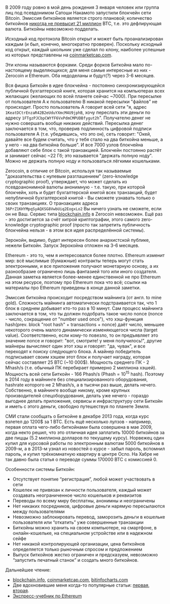 В 2009 году ровно в мой день рождения 3 января человек или группа лиц под псевдонимом Сатоши Накамото запустили блокчейн сети Bitcoin. Эмиссия биткойнов является строго плановой; количество биткойнов [никогда не превысит 21 миллион](https://en.bitcoin.it/wiki/Controlled_supply#Projected_Bitcoins_Short_Term) BTC, т.е. это дефлирующая валюта. Биткойны невозможно подделать.

Исходный код протокола Bitcoin открыт и может быть проанализирован каждым (и был, конечно, многократно проверен). Поскольку исходный код открыт, каждый школьник уже сделал по клону, наиболее успешные из которых представлены на [coinmarketcap.com](http://coinmarketcap.com/).

Эти клоны называются форками. Среди форков Биткойна мало по-настоящему выделяющихся; для меня самые интересные из них - Zerocoin и Ethereum. Оба недоделаны и будут(?) через 3-6 месяцев.

Вся фишка Биткойн в идее блокчейна - постоянно синхронизирующейся публичной бухгалтерской книге, которая хранится на компьютерах всех желающих (желающих по всей планете сейчас ~7000). При пересылке от пользователя А к пользователю В никакой пересылки "файлов" не происходит. Просто пользователь А говорит всей сети "я, адрес `1KeatDCtrEnzaR42B2eUduYXmcM4U9jphB`, хочу переслать эти деньги по адресу `1FTgzPJCbpCWYfF6VxPdmCMPUDBfygut2h`". Получателю денег не нужно совершать вообще никаких действий. Пересылка денег заключается в том, что, проверив подлинность цифровой подписи пользователя А (т.е. убедившись, что это он), сеть говорит: "Окей, давайте все будем считать, что у тебя стало на два биткойна меньше, а у него - на два биткойна больше". И все 7000 узлов блокчейна добавляют себе блок с такой транзакцией. Блокчейн постоянно растёт и занимает сейчас ~22 Гб; это называется "держать полную ноду". Можно не держать полную ноду и пользоваться лёгкими кошельками.

Zerocoin, в отличие от Bitcoin, используя так называемые "доказательства с нулевым разглашением" (zero-knowledge cryptographic proof), утверждает, что может сделать из псевдоанонимной валюты анонимную - т.е. такую, при которой блокчейн, хоть и будет бухгалтерской книгой всех транзакций, будет непубличной бухгалтерской книгой - Вы сможете узнавать только о своих транзакциях. О транзакциях адреса `36PrZ1KHYMpqSyAQXSG8VwbUiq2EogxLo2` Вы ничего узнать не сможете, если он не Ваш. Сервис типа [blockchain.info](http://blockchain.info/) в Zerocoin невозможен. Ещё раз - это достигается за счёт хитрой криптографии, этого самого zero-knowledge cryptographic proof (просто так запретить публичность блокчейна нельзя - в этом вся идея распределённой системы).

Зерокойн, видимо, будет интересен более анархистской публике, нежели Биткойн. Запуск Зерокойна отложен на 3-6 месяцев.

Ethereum - это то, чем я интересовался более плотно. Ethereum изменит мир: всё мыслимые (бумажные) контракты теперь могут стать электронными, и все приложения получают монетарную основу, а их разнообразие ограничено лишь фантазией того или иного создателя. Данная заметка является более-менее единственной не про Ethereum на этом ресурсе, поэтому про Ethereum пока что всё; ссылки на материалы про Ethereum приведены в конце данной заметки.

Эмиссия биткойна происходит посредством майнинга (от англ. to mine gold). Сложность майнинга автоматически подстраивается так, что 1 блок в среднем добывает кто-то раз в 10 минут. Сам процесс майнинга заключается в том, что ты должен подобрать такое число nonce (nonce - число, сокращение от "number used once"), что хэш-функция hash(prev. block "root hash" + transactions + nonce) даёт число, меньшее некоторого очень малого динамически изменяющегося числа (target value). Соответственно, если кому-то повезло, то он предъявляет это значение nonce и говорит: "вот, смотрите! у меня получилось!", другие майнеры вычисляют один этот хэш и говорят: "да, чувак", и все переходят к поиску следующего блока. А майнер победитель подписывает своим хэшем этот блок и получает награду, которая сейчас составляет 25 BTC (~10 000$). Мощность среднего ПК - 2 Mhash/s (т.е. обычный ПК перебирает примерно 2 миллиона хэшей). Мощность всей сети Биткойн - 166 Phash/s (Phash = 10<sup>15</sup> hash). Поэтому в 2014 году в майнинге без специализированного оборудования, hashrate которого не 2 Mhash/s, а в тысячи раз выше, делать нечего. Собственно, в майнинге вообще никому, кроме крупных производителей спецоборудования, делать уже нечего - гораздо выгоднее делать приложения, сервисы и инфраструктуру сети Биткойн и иметь с этого деньги, свободно путешествуя по планете Земля.

СМИ стали сообщать о Биткойне в декабре 2013 года, когда курс взлетел до 1200$ за 1 BTC. Есть ещё несколько лулзов - например, первая оплата чего-либо биткойнами была совершена в мае 2009, когда некто решил, что это отличная идея заплатить 10000 биткойнов за две пиццы (5.2 миллиона долларов по текущему курсу). Норвежец один купил для курсовой работы по электронным валютам 5000 биткойнов в 2009-м, а в 2013-м узнал из новостей о курсе - забыл пароль, вспомнил пароль, и купил трёхкомнатную квартиру в центре Осло. На Хабре не так давно была статья о переводе суммы 170000 BTC с комиссией 0.

Особенности системы Биткойн:

- Отсутствует понятие “регистрация”, любой может участвовать в сети
- Кошелек не привязан к личности пользователя, каждый может создавать неограниченное число кошельков и реквизитов
- Переводы по всему миру бесплатны, анонимны и неограничены
- Нет никаких посредников, цифровые деньги нарямую пересылаются между пользователями
- Невозможно заблокировать перевод, заморозить деньги в кошельке пользователя или “откатить” уже совершенные транзакции
- Биткойны можно хранить на своем компьютере, на смартфоне, в онлайн-кошельке, на специальном устройстве или в надежном сейфе
- Нет никакой контролирующей организации, цена биткойнов определяется только рыночным спросом и предложением
- Выпуск биткойнов жестко ограничен и предсказуем, невозможно “запустить печатный станок” и создать много биткойнов.

Дальнейшее чтение:
* [blockchain.info](http://blockchain.info/), [coinmarketcap.com](http://coinmarketcap.com/), [bitinfocharts.com](http://bitinfocharts.com/)
* Две вдохновившие меня когда-то популярные статьи: [первая](http://bitnovosti.com/2014/03/05/dacs/), [вторая](http://bitnovosti.com/2014/03/01/etherium-next-generation-crypto/).
* [Экспресс-учебник по Ethereum](https://github.com/snordenstorm/wiki/wiki/%D0%AD%D0%BA%D1%81%D0%BF%D1%80%D0%B5%D1%81%D1%81-%D1%83%D1%87%D0%B5%D0%B1%D0%BD%D0%B8%D0%BA-%D0%BF%D0%BE-Ethereum)